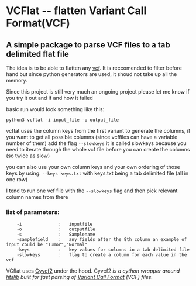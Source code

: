 VCFlat -- flatten Variant Call Format(VCF)
======

## A simple package to parse VCF files to a tab delimited flat file

The idea is to be able to flatten any [vcf](https://samtools.github.io/hts-specs/VCFv4.2.pdf).
It is reccomended to filter before hand but since python generators are used,
it shoud not take up all the memory.

 
Since this project is still very much an ongoing project 
please let me know if you try it out and if and how it failed

basic run would look something like this:

`python3 vcflat -i input_file -o output_file
`

vcflat uses the column keys from the first variant to generate the columns, if you want to get all possible columns
(since vcffiles can have a variable number of them) add the flag `--slowkeys` it is called slowkeys because you need to
iterate through the whole vcf file before you can create the columns (so twice as slow)

you can also use your own column keys and your own ordering of those keys by using:
`--keys keys.txt` with keys.txt being a tab delimited file (all in one row)

I tend to run one vcf file with the `--slowkeys` flag and then pick relevant column names from there

### list of parameters:
```
    -i              :   inputfile
    -o              :   outputfile
    -s              :   Samplename
    -samplefield    :   any fields after the 8th column an example of input could be "Tumor","Normal"
    -keys           :   key values for columns in a tab delimited file
    -slowkeys       :   flag to create a column for each value in the vcf
```

VCflat uses [Cyvcf2](https://github.com/brentp/cyvcf2) under the hood. Cyvcf2 *is a cython wrapper around [htslib](https://github.com/samtools/htslib)
 built for fast parsing of [Variant Call Format](https://en.m.wikipedia.org/wiki/Variant_Call_Format) (VCF) files.*